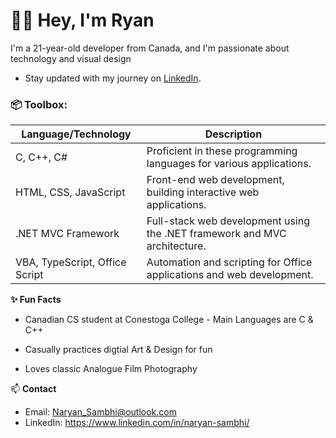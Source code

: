 **👋🏼 Hey, I'm Ryan**
=================================================================================================

I'm a 21-year-old developer from Canada, and I'm passionate about technology and visual design

- Stay updated with my journey on [LinkedIn](https://www.linkedin.com/in/naryan-sambhi/).


### 📦 Toolbox:
| Language/Technology | Description                                                                 |
|---------------------|-----------------------------------------------------------------------------|
| C, C++, C#          | Proficient in these programming languages for various applications.         |
| HTML, CSS, JavaScript | Front-end web development, building interactive web applications.          |
| .NET MVC Framework   | Full-stack web development using the .NET framework and MVC architecture.   |
| VBA, TypeScript, Office Script | Automation and scripting for Office applications and web development. |



**✨ Fun Facts**  

  
- Canadian CS student at Conestoga College - Main Languages are C & C++
  
- Casually practices digtial Art & Design for fun
  
- Loves classic Analogue Film Photography
  


📫 **Contact**  
  - Email: Naryan_Sambhi@outlook.com  
  - LinkedIn: https://www.linkedin.com/in/naryan-sambhi/   

